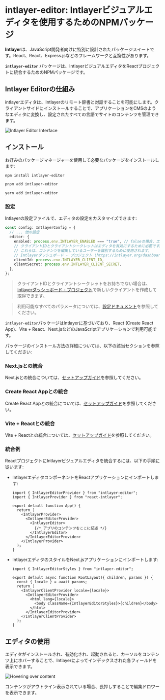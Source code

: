 # intlayer-editor: Intlayerビジュアルエディタを使用するためのNPMパッケージ

**Intlayer**は、JavaScript開発者向けに特別に設計されたパッケージスイートです。React、React、Express.jsなどのフレームワークと互換性があります。

**`intlayer-editor`** パッケージは、IntlayerビジュアルエディタをReactプロジェクトに統合するためのNPMパッケージです。

## Intlayer Editorの仕組み

intlayerエディタは、Intlayerのリモート辞書と対話することを可能にします。クライアントサイドにインストールすることで、アプリケーションをCMSのようなエディタに変換し、設定されたすべての言語でサイトのコンテンツを管理できます。

![Intlayer Editor Interface](https://github.com/aymericzip/intlayer/blob/main/docs/assets/intlayer_editor_ui.png)

## インストール

お好みのパッケージマネージャーを使用して必要なパッケージをインストールします:

```bash packageManager="npm"
npm install intlayer-editor
```

```bash packageManager="pnpm"
pnpm add intlayer-editor
```

```bash packageManager="yarn"
yarn add intlayer-editor
```

### 設定

Intlayerの設定ファイルで、エディタの設定をカスタマイズできます:

```typescript
const config: IntlayerConfig = {
  // ... 他の設定
  editor: {
    enabled: process.env.INTLAYER_ENABLED === "true", // falseの場合、エディタは非アクティブでアクセスできません。
    // クライアントIDとクライアントシークレットはエディタを有効にするために必要です。
    // これらは、コンテンツを編集しているユーザーを識別するために使用されます。
    // Intlayerダッシュボード - プロジェクト (https://intlayer.org/dashboard/projects) で新しいクライアントを作成することで取得できます。
    clientId: process.env.INTLAYER_CLIENT_ID,
    clientSecret: process.env.INTLAYER_CLIENT_SECRET,
  },
};
```

> クライアントIDとクライアントシークレットをお持ちでない場合は、[Intlayerダッシュボード - プロジェクト](https://intlayer.org/dashboard/projects)で新しいクライアントを作成して取得できます。

> 利用可能なすべてのパラメータについては、[設定ドキュメント](https://github.com/aymericzip/intlayer/blob/main/docs/docs/ja/configuration.md)を参照してください。

`intlayer-editor`パッケージはIntlayerに基づいており、React (Create React App)、Vite + React、Next.jsなどのJavaScriptアプリケーションで利用可能です。

パッケージのインストール方法の詳細については、以下の該当セクションを参照してください:

### Next.jsとの統合

Next.jsとの統合については、[セットアップガイド](https://github.com/aymericzip/intlayer/blob/main/docs/docs/ja/intlayer_with_nextjs_15.md)を参照してください。

### Create React Appとの統合

Create React Appとの統合については、[セットアップガイド](https://github.com/aymericzip/intlayer/blob/main/docs/docs/ja/intlayer_with_create_react_app.md)を参照してください。

### Vite + Reactとの統合

Vite + Reactとの統合については、[セットアップガイド](https://github.com/aymericzip/intlayer/blob/main/docs/docs/ja/intlayer_with_vite+react.md)を参照してください。

### 統合例

ReactプロジェクトにIntlayerビジュアルエディタを統合するには、以下の手順に従います:

- IntlayerエディタコンポーネントをReactアプリケーションにインポートします:

  ```tsx fileName="src/App.jsx"
  import { IntlayerEditorProvider } from "intlayer-editor";
  import { IntlayerProvider } from "react-intlayer";

  export default function App() {
    return (
      <IntlayerProvider>
        <IntlayerEditorProvider>
          <IntlayerEditor>
            {/* アプリのコンテンツをここに記述 */}
          </IntlayerEditor>
        </IntlayerEditorProvider>
      </IntlayerProvider>
    );
  }
  ```

- IntlayerエディタのスタイルをNext.jsアプリケーションにインポートします:

  ```tsx fileName="src/app/[locale]/layout.jsx"
  import { IntlayerEditorStyles } from "intlayer-editor";

  export default async function RootLayout({ children, params }) {
    const { locale } = await params;
    return (
      <IntlayerClientProvider locale={locale}>
        <IntlayerEditorProvider>
          <html lang={locale}>
            <body className={IntlayerEditorStyles}>{children}</body>
          </html>
        </IntlayerEditorProvider>
      </IntlayerClientProvider>
    );
  }
  ```

## エディタの使用

エディタがインストールされ、有効化され、起動されると、カーソルをコンテンツ上にホバーすることで、Intlayerによってインデックスされた各フィールドを表示できます。

![Hovering over content](https://github.com/aymericzip/intlayer/blob/main/docs/assets/intlayer_editor_hover_content.png)

コンテンツがアウトライン表示されている場合、長押しすることで編集ドロワーを表示できます。
